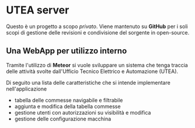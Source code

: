 # UTEA server
Questo è un progetto a scopo _privato_. Viene mantenuto su __GitHub__ per i soli scopi di gestione delle revisioni e condivisione del sorgente in open-source.

## Una WebApp per utilizzo interno
Tramite l'utilizzo di __Meteor__ si vuole sviluppare un sistema che tenga traccia delle attività svolte dall'Ufficio Tecnico Elettrico e Automazione (UTEA).

Di seguito una lista delle caratteristiche che si intende implementare nell'applicazione
* tabella delle commesse navigabile e filtrabile
* aggiunta e modifica della tabella commesse
* gestione utenti con autorizzazioni su visibilità e modifica
* gestione delle configurazione macchina
